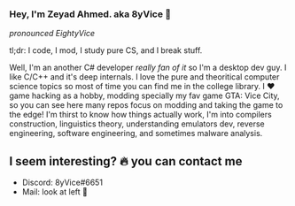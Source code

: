 ### Hey, I'm Zeyad Ahmed. aka 8yVice 👋
*pronounced EightyVice*

tl;dr: I code, I mod, I study pure CS, and I break stuff.

Well, I'm an another C# developer *really fan of it* so I'm a desktop dev guy. I like C/C++ and it's deep internals.
I love the pure and theoritical computer science topics so most of time you can find me in the college library.
I ❤️ game hacking as a hobby, modding specially my fav game GTA: Vice City, so you can see here many repos focus on modding and taking the game to the edge!
I'm thirst to know how things actually work, I'm into compilers construction, linguistics theory, understanding emulators dev, reverse engineering, software engineering, and sometimes malware analysis.

## I seem interesting? 🔥 you can contact me
- Discord: 8yVice#6651 
- Mail: look at left 👀


<!--
**EightyVice/EightyVice** is a ✨ _special_ ✨ repository because its `README.md` (this file) appears on your GitHub profile.

Here are some ideas to get you started:

- 🔭 I’m currently working on ...
- 🌱 I’m currently learning ...
- 👯 I’m looking to collaborate on ...
- 🤔 I’m looking for help with ...
- 💬 Ask me about ...
- 📫 How to reach me: ...
- 😄 Pronouns: ...
- ⚡ Fun fact: ...
-->
